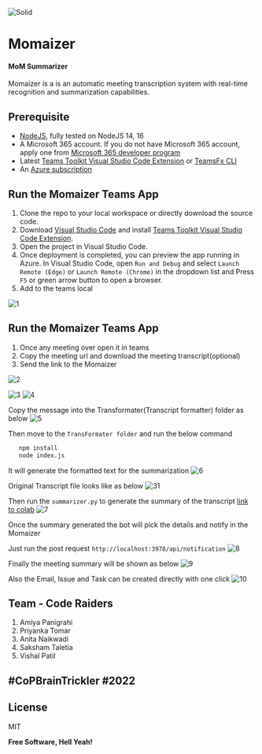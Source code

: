 ![Solid](https://img.icons8.com/color/96/000000/bot.png)
# Momaizer
#### MoM Summarizer

<!-- [![Build Status](https://travis-ci.org/joemccann/dillinger.svg?branch=master)](https://travis-ci.org/joemccann/dillinger) -->

Momaizer is a is an automatic meeting transcription system with real-time recognition and summarization capabilities. 

## Prerequisite
- [NodeJS](https://nodejs.org/en/), fully tested on NodeJS 14, 16
- A Microsoft 365 account. If you do not have Microsoft 365 account, apply one from [Microsoft 365 developer program](https://developer.microsoft.com/en-us/microsoft-365/dev-program)
- Latest [Teams Toolkit Visual Studio Code Extension](https://aka.ms/teams-toolkit) or [TeamsFx CLI](https://aka.ms/teamsfx-cli)
- An [Azure subscription](https://azure.microsoft.com/en-us/free/)


## Run the Momaizer Teams App
1. Clone the repo to your local workspace or directly download the source code.
1. Download [Visual Studio Code](https://code.visualstudio.com) and install [Teams Toolkit Visual Studio Code Extension](https://aka.ms/teams-toolkit).
1. Open the project in Visual Studio Code.
1. Once deployment is completed, you can preview the app running in Azure. In Visual Studio Code, open `Run and Debug` and select `Launch Remote (Edge)` or `Launch Remote (Chrome)` in the dropdown list and Press `F5` or green arrow button to open a browser.
1. Add to the teams local

![1](https://github.com/devamiya/mom-bot/blob/main/Momaizer/images/1.jpg)


## Run the Momaizer Teams App
1. Once any meeting over open it in teams
2. Copy the meeting url and download the meeting transcript(optional)
3. Send the link to the Momaizer

![2](https://github.com/devamiya/mom-bot/blob/main/Momaizer/images/2.jpg)

![3](https://github.com/devamiya/mom-bot/blob/main/Momaizer/images/3.jpg)
![4](https://github.com/devamiya/mom-bot/blob/main/Momaizer/images/4.jpg)

Copy the message into the Transformater(Transcript formatter) folder as below
![5](https://github.com/devamiya/mom-bot/blob/main/Momaizer/images/5.jpg)

Then move to the  ``TransFormater folder`` and run the below command
 ```sh
    npm install
    node index.js
```
It will generate the formatted text for the summarization 
![6](https://github.com/devamiya/mom-bot/blob/main/Momaizer/images/6.jpg)

Original Transcript file looks like as below
![31](https://github.com/devamiya/mom-bot/blob/main/Momaizer/images/31.jpg)

Then run the ``summarizer.py`` to generate the summary of the transcript [link to colab](https://colab.research.google.com/drive/17yRBgS82DWtEEz_aE22Iw51UHQuael8A#scrollTo=kBvGuslhUEYJ)
![7](https://github.com/devamiya/mom-bot/blob/main/Momaizer/images/7.jpg)

Once the summary generated the bot will pick the details and notify in the Momaizer

Just run the post request ``http://localhost:3978/api/notification``
![8](https://github.com/devamiya/mom-bot/blob/main/Momaizer/images/8.jpg)


Finally the meeting summary will be shown as below
![9](https://github.com/devamiya/mom-bot/blob/main/Momaizer/images/9.jpg)

Also the Email, Issue and Task can be created directly with one click
![10](https://github.com/devamiya/mom-bot/blob/main/Momaizer/images/10.jpg)

## Team - Code Raiders
1. Amiya Panigrahi
1. Priyanka Tomar
1. Anita Naikwadi
1. Saksham Taletia
1. Vishal Patil

## #CoPBrainTrickler #2022




## License

MIT

**Free Software, Hell Yeah!**
